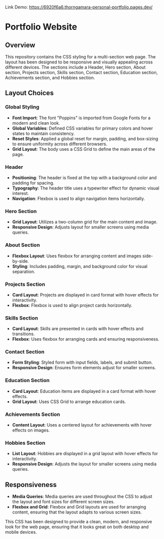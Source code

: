 Link Demo: https://6920f6a6.thorngamara-personal-portfolio.pages.dev/

# Portfolio Website
## Overview

This repository contains the CSS styling for a multi-section web page. The layout has been designed to be responsive and visually appealing across different devices. The sections include a Header, Hero section, About section, Projects section, Skills section, Contact section, Education section, Achievements section, and Hobbies section.

## Layout Choices

### Global Styling
- **Font Import**: The font "Poppins" is imported from Google Fonts for a modern and clean look.
- **Global Variables**: Defined CSS variables for primary colors and hover states to maintain consistency.
- **Reset Styles**: Applied a global reset for margin, padding, and box-sizing to ensure uniformity across different browsers.
- **Grid Layout**: The body uses a CSS Grid to define the main areas of the page.

### Header
- **Positioning**: The header is fixed at the top with a background color and padding for spacing.
- **Typography**: The header title uses a typewriter effect for dynamic visual interest.
- **Navigation**: Flexbox is used to align navigation items horizontally.

### Hero Section
- **Grid Layout**: Utilizes a two-column grid for the main content and image.
- **Responsive Design**: Adjusts layout for smaller screens using media queries.

### About Section
- **Flexbox Layout**: Uses flexbox for arranging content and images side-by-side.
- **Styling**: Includes padding, margin, and background color for visual separation.

### Projects Section
- **Card Layout**: Projects are displayed in card format with hover effects for interactivity.
- **Flexbox**: Flexbox is used to align project cards horizontally.

### Skills Section
- **Card Layout**: Skills are presented in cards with hover effects and transitions.
- **Flexbox**: Uses flexbox for arranging cards and ensuring responsiveness.

### Contact Section
- **Form Styling**: Styled form with input fields, labels, and submit button.
- **Responsive Design**: Ensures form elements adjust for smaller screens.

### Education Section
- **Card Layout**: Education items are displayed in a card format with hover effects.
- **Grid Layout**: Uses CSS Grid to arrange education cards.

### Achievements Section
- **Content Layout**: Uses a centered layout for achievements with hover effects on images.

### Hobbies Section
- **List Layout**: Hobbies are displayed in a grid layout with hover effects for interactivity.
- **Responsive Design**: Adjusts the layout for smaller screens using media queries.

## Responsiveness
- **Media Queries**: Media queries are used throughout the CSS to adjust the layout and font sizes for different screen sizes.
- **Flexbox and Grid**: Flexbox and Grid layouts are used for arranging content, ensuring that the layout adapts to various screen sizes.

This CSS has been designed to provide a clean, modern, and responsive look for the web page, ensuring that it looks great on both desktop and mobile devices.

